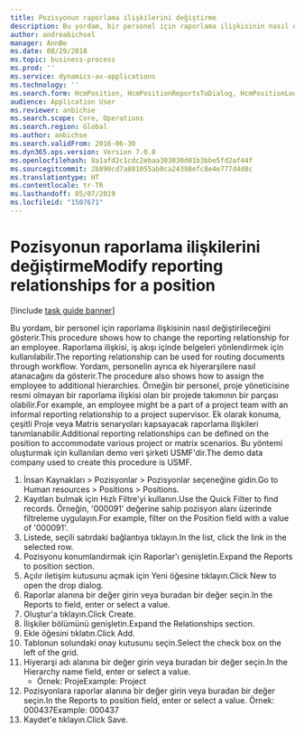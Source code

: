 ```yaml
---
title: Pozisyonun raporlama ilişkilerini değiştirme
description: Bu yordam, bir personel için raporlama ilişkisinin nasıl değiştirileceğini gösterir.
author: andreabichsel
manager: AnnBe
ms.date: 08/29/2018
ms.topic: business-process
ms.prod: ''
ms.service: dynamics-ax-applications
ms.technology: ''
ms.search.form: HcmPosition, HcmPositionReportsToDialog, HcmPositionLookup
audience: Application User
ms.reviewer: anbichse
ms.search.scope: Core, Operations
ms.search.region: Global
ms.author: anbichse
ms.search.validFrom: 2016-06-30
ms.dyn365.ops.version: Version 7.0.0
ms.openlocfilehash: 8a1afd2c1cdc2ebaa303030d01b3bbe5fd2af44f
ms.sourcegitcommit: 2b890cd7a801055ab0ca24398efc8e4e777d4d8c
ms.translationtype: HT
ms.contentlocale: tr-TR
ms.lasthandoff: 05/07/2019
ms.locfileid: "1507671"
---
```

# <a name="modify-reporting-relationships-for-a-position"></a><span data-ttu-id="02151-103">Pozisyonun raporlama ilişkilerini değiştirme</span><span class="sxs-lookup"><span data-stu-id="02151-103">Modify reporting relationships for a position</span></span>

[!include [task guide banner](../../includes/task-guide-banner.md)]

<span data-ttu-id="02151-104">Bu yordam, bir personel için raporlama ilişkisinin nasıl değiştirileceğini gösterir.</span><span class="sxs-lookup"><span data-stu-id="02151-104">This procedure shows how to change the reporting relationship for an employee.</span></span> <span data-ttu-id="02151-105">Raporlama ilişkisi, iş akışı içinde belgeleri yönlendirmek için kullanılabilir.</span><span class="sxs-lookup"><span data-stu-id="02151-105">The reporting relationship can be used for routing documents through workflow.</span></span> <span data-ttu-id="02151-106">Yordam, personelin ayrıca ek hiyerarşilere nasıl atanacağını da gösterir.</span><span class="sxs-lookup"><span data-stu-id="02151-106">The procedure also shows how to assign the employee to additional hierarchies.</span></span> <span data-ttu-id="02151-107">Örneğin bir personel, proje yöneticisine resmi olmayan bir raporlama ilişkisi olan bir projede takımının bir parçası olabilir.</span><span class="sxs-lookup"><span data-stu-id="02151-107">For example, an employee might be a part of a project team with an informal reporting relationship to a project supervisor.</span></span> <span data-ttu-id="02151-108">Ek olarak konuma, çeşitli Proje veya Matris senaryoları kapsayacak raporlama ilişkileri tanımlanabilir.</span><span class="sxs-lookup"><span data-stu-id="02151-108">Additional reporting relationships can be defined on the position to accommodate various project or matrix scenarios.</span></span> <span data-ttu-id="02151-109">Bu yöntemi oluşturmak için kullanılan demo veri şirketi USMF'dir.</span><span class="sxs-lookup"><span data-stu-id="02151-109">The demo data company used to create this procedure is USMF.</span></span>

1. <span data-ttu-id="02151-110">İnsan Kaynakları > Pozisyonlar > Pozisyonlar seçeneğine gidin.</span><span class="sxs-lookup"><span data-stu-id="02151-110">Go to Human resources > Positions > Positions.</span></span>
2. <span data-ttu-id="02151-111">Kayıtları bulmak için Hızlı Filtre'yi kullanın.</span><span class="sxs-lookup"><span data-stu-id="02151-111">Use the Quick Filter to find records.</span></span> <span data-ttu-id="02151-112">Örneğin, '000091' değerine sahip pozisyon alanı üzerinde filtreleme uygulayın.</span><span class="sxs-lookup"><span data-stu-id="02151-112">For example, filter on the Position field with a value of '000091'.</span></span>
3. <span data-ttu-id="02151-113">Listede, seçili satırdaki bağlantıya tıklayın.</span><span class="sxs-lookup"><span data-stu-id="02151-113">In the list, click the link in the selected row.</span></span>
4. <span data-ttu-id="02151-114">Pozisyonu konumlandırmak için Raporlar'ı genişletin.</span><span class="sxs-lookup"><span data-stu-id="02151-114">Expand the Reports to position section.</span></span>
5. <span data-ttu-id="02151-115">Açılır iletişim kutusunu açmak için Yeni öğesine tıklayın.</span><span class="sxs-lookup"><span data-stu-id="02151-115">Click New to open the drop dialog.</span></span>
6. <span data-ttu-id="02151-116">Raporlar alanına bir değer girin veya buradan bir değer seçin.</span><span class="sxs-lookup"><span data-stu-id="02151-116">In the Reports to field, enter or select a value.</span></span>
7. <span data-ttu-id="02151-117">Oluştur'a tıklayın.</span><span class="sxs-lookup"><span data-stu-id="02151-117">Click Create.</span></span>
8. <span data-ttu-id="02151-118">İlişkiler bölümünü genişletin.</span><span class="sxs-lookup"><span data-stu-id="02151-118">Expand the Relationships section.</span></span>
9. <span data-ttu-id="02151-119">Ekle öğesini tıklatın.</span><span class="sxs-lookup"><span data-stu-id="02151-119">Click Add.</span></span>
10. <span data-ttu-id="02151-120">Tablonun solundaki onay kutusunu seçin.</span><span class="sxs-lookup"><span data-stu-id="02151-120">Select the check box on the left of the grid.</span></span>
11. <span data-ttu-id="02151-121">Hiyerarşi adı alanına bir değer girin veya buradan bir değer seçin.</span><span class="sxs-lookup"><span data-stu-id="02151-121">In the Hierarchy name field, enter or select a value.</span></span>
    * <span data-ttu-id="02151-122">Örnek: Proje</span><span class="sxs-lookup"><span data-stu-id="02151-122">Example: Project</span></span>  
12. <span data-ttu-id="02151-123">Pozisyonlara raporlar alanına bir değer girin veya buradan bir değer seçin.</span><span class="sxs-lookup"><span data-stu-id="02151-123">In the Reports to position field, enter or select a value.</span></span>  <span data-ttu-id="02151-124">Örnek:  000437</span><span class="sxs-lookup"><span data-stu-id="02151-124">Example:  000437</span></span>
13. <span data-ttu-id="02151-125">Kaydet'e tıklayın.</span><span class="sxs-lookup"><span data-stu-id="02151-125">Click Save.</span></span>

